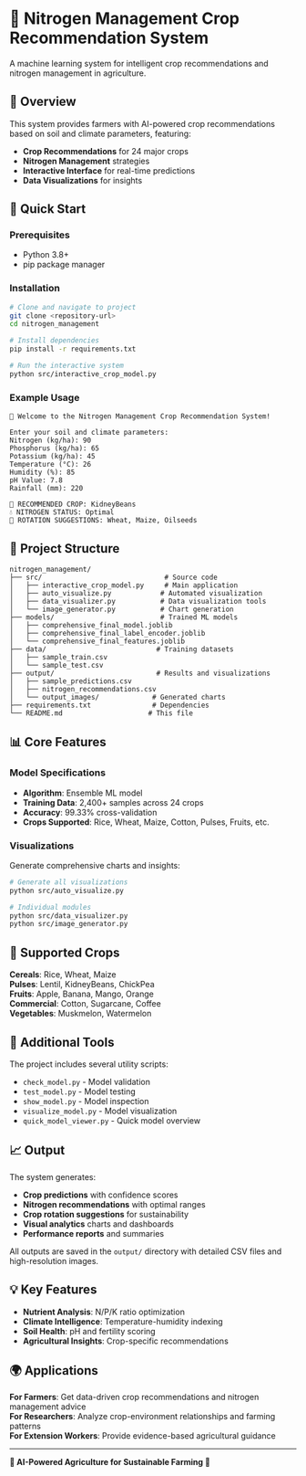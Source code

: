 # 🌾 Nitrogen Management Crop Recommendation System

A machine learning system for intelligent crop recommendations and nitrogen management in agriculture.

## 🎯 Overview

This system provides farmers with AI-powered crop recommendations based on soil and climate parameters, featuring:
- **Crop Recommendations** for 24 major crops
- **Nitrogen Management** strategies  
- **Interactive Interface** for real-time predictions
- **Data Visualizations** for insights

## 🚀 Quick Start

### Prerequisites
- Python 3.8+
- pip package manager

### Installation
```bash
# Clone and navigate to project
git clone <repository-url>
cd nitrogen_management

# Install dependencies
pip install -r requirements.txt

# Run the interactive system
python src/interactive_crop_model.py
```

### Example Usage
```
🌾 Welcome to the Nitrogen Management Crop Recommendation System!

Enter your soil and climate parameters:
Nitrogen (kg/ha): 90
Phosphorus (kg/ha): 65
Potassium (kg/ha): 45
Temperature (°C): 26
Humidity (%): 85
pH Value: 7.8
Rainfall (mm): 220

🌱 RECOMMENDED CROP: KidneyBeans
💧 NITROGEN STATUS: Optimal
🔄 ROTATION SUGGESTIONS: Wheat, Maize, Oilseeds
```

## 📁 Project Structure

```
nitrogen_management/
├── src/                              # Source code
│   ├── interactive_crop_model.py     # Main application
│   ├── auto_visualize.py            # Automated visualization
│   ├── data_visualizer.py           # Data visualization tools
│   └── image_generator.py           # Chart generation
├── models/                          # Trained ML models
│   ├── comprehensive_final_model.joblib
│   ├── comprehensive_final_label_encoder.joblib
│   └── comprehensive_final_features.joblib
├── data/                           # Training datasets
│   ├── sample_train.csv
│   └── sample_test.csv
├── output/                         # Results and visualizations
│   ├── sample_predictions.csv
│   ├── nitrogen_recommendations.csv
│   └── output_images/             # Generated charts
├── requirements.txt               # Dependencies
└── README.md                     # This file
```

## 📊 Core Features

### Model Specifications
- **Algorithm**: Ensemble ML model
- **Training Data**: 2,400+ samples across 24 crops
- **Accuracy**: 99.33% cross-validation
- **Crops Supported**: Rice, Wheat, Maize, Cotton, Pulses, Fruits, etc.

### Visualizations
Generate comprehensive charts and insights:
```bash
# Generate all visualizations
python src/auto_visualize.py

# Individual modules
python src/data_visualizer.py
python src/image_generator.py
```

## 🌾 Supported Crops

**Cereals**: Rice, Wheat, Maize  
**Pulses**: Lentil, KidneyBeans, ChickPea  
**Fruits**: Apple, Banana, Mango, Orange  
**Commercial**: Cotton, Sugarcane, Coffee  
**Vegetables**: Muskmelon, Watermelon  

## 🔧 Additional Tools

The project includes several utility scripts:
- `check_model.py` - Model validation
- `test_model.py` - Model testing
- `show_model.py` - Model inspection
- `visualize_model.py` - Model visualization
- `quick_model_viewer.py` - Quick model overview

## 📈 Output

The system generates:
- **Crop predictions** with confidence scores
- **Nitrogen recommendations** with optimal ranges
- **Crop rotation suggestions** for sustainability
- **Visual analytics** charts and dashboards
- **Performance reports** and summaries

All outputs are saved in the `output/` directory with detailed CSV files and high-resolution images.

## 💡 Key Features

- **Nutrient Analysis**: N/P/K ratio optimization
- **Climate Intelligence**: Temperature-humidity indexing
- **Soil Health**: pH and fertility scoring
- **Agricultural Insights**: Crop-specific recommendations

## 🌍 Applications

**For Farmers**: Get data-driven crop recommendations and nitrogen management advice  
**For Researchers**: Analyze crop-environment relationships and farming patterns  
**For Extension Workers**: Provide evidence-based agricultural guidance  

---

**🌾 AI-Powered Agriculture for Sustainable Farming 🚀**